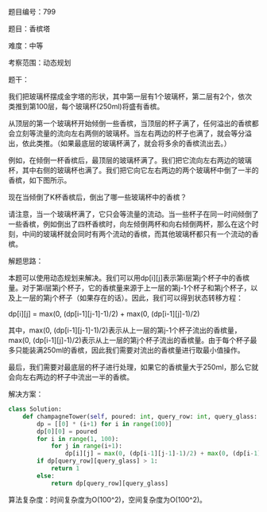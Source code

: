 题目编号：799

题目：香槟塔

难度：中等

考察范围：动态规划

题干：

我们把玻璃杯摆成金字塔的形状，其中第一层有1个玻璃杯，第二层有2个，依次类推到第100层，每个玻璃杯(250ml)将盛有香槟。

从顶层的第一个玻璃杯开始倾倒一些香槟，当顶层的杯子满了，任何溢出的香槟都会立刻等流量的流向左右两侧的玻璃杯。当左右两边的杯子也满了，就会等分溢出，依此类推。（如果最底层的玻璃杯满了，就会将多余的香槟流出去。）

例如，在倾倒一杯香槟后，最顶层的玻璃杯满了。我们把它流向左右两边的玻璃杯，其中右侧的玻璃杯也满了。我们把它向它左右两边的两个玻璃杯中倒了一半的香槟，如下图所示。

现在当倾倒了K杯香槟后，倒出了哪一些玻璃杯中的香槟？

请注意，当一个玻璃杯满了，它只会等流量的流动。当一些杯子在同一时间倾倒了一些香槟，例如倒出了四杯香槟时，向左倾倒两杯和向右倾倒两杯，那么在这个时刻，中间的玻璃杯就会同时有两个流动的香槟，而其他玻璃杯都只有一个流动的香槟。

解题思路：

本题可以使用动态规划来解决。我们可以用dp[i][j]表示第i层第j个杯子中的香槟量。对于第i层第j个杯子，它的香槟量来源于上一层的第j-1个杯子和第j个杯子，以及上一层的第j个杯子（如果存在的话）。因此，我们可以得到状态转移方程：

dp[i][j] = max(0, (dp[i-1][j-1]-1)/2) + max(0, (dp[i-1][j]-1)/2)

其中，max(0, (dp[i-1][j-1]-1)/2)表示从上一层的第j-1个杯子流出的香槟量，max(0, (dp[i-1][j]-1)/2)表示从上一层的第j个杯子流出的香槟量。由于每个杯子最多只能装满250ml的香槟，因此我们需要对流出的香槟量进行取最小值操作。

最后，我们需要对最底层的杯子进行处理，如果它的香槟量大于250ml，那么它就会向左右两边的杯子中流出一半的香槟。

解决方案：

```python
class Solution:
    def champagneTower(self, poured: int, query_row: int, query_glass: int) -> float:
        dp = [[0] * (i+1) for i in range(100)]
        dp[0][0] = poured
        for i in range(1, 100):
            for j in range(i+1):
                dp[i][j] = max(0, (dp[i-1][j-1]-1)/2) + max(0, (dp[i-1][j]-1)/2)
        if dp[query_row][query_glass] > 1:
            return 1
        else:
            return dp[query_row][query_glass]
```

算法复杂度：时间复杂度为O(100^2)，空间复杂度为O(100^2)。